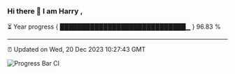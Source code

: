 ### Hi there 👋 I am Harry , 

⏳ Year progress { █████████████████████████████▁ } 96.83 %

---

⏰ Updated on Wed, 20 Dec 2023 10:27:43 GMT

![Progress Bar CI](https://github.com/duykhang68/duykhang68/workflows/Progress%20Bar%20CI/badge.svg)
